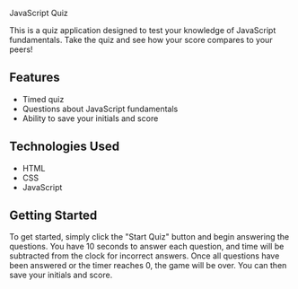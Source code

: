  JavaScript Quiz

This is a quiz application designed to test your knowledge of JavaScript fundamentals. Take the quiz and see how your score compares to your peers!

## Features

- Timed quiz
- Questions about JavaScript fundamentals
- Ability to save your initials and score

## Technologies Used

- HTML
- CSS
- JavaScript

## Getting Started

To get started, simply click the "Start Quiz" button and begin answering the questions. You have 10 seconds to answer each question, and time will be subtracted from the clock for incorrect answers. Once all questions have been answered or the timer reaches 0, the game will be over. You can then save your initials and score.